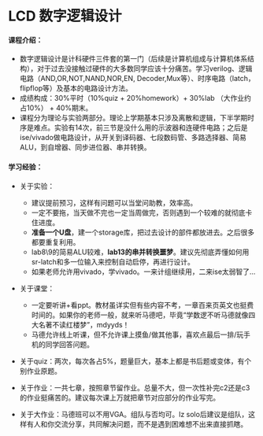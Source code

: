 # LCD 数字逻辑设计

#### 课程介绍：

+ 数字逻辑设计是计科硬件三件套的第一门（后续是计算机组成与计算机体系结构），对于过去没接触过硬件的大多数同学应该十分痛苦。学习verilog、逻辑电路（AND,OR,NOT,NAND,NOR,EN, Decoder,Mux等）、时序电路（latch，flipflop等）及基本的电路设计方法。
+ 成绩构成：30%平时（10%quiz + 20%homework）+ 30%lab （大作业约占10%） + 40%期末。
+ 课程分为理论与实验两部分。理论上学期基本只涉及离散和逻辑，下半学期时序是难点。实验有14次，前三节是没什么用的示波器和连硬件电路；之后是ise/vivado做电路设计，从开关到译码器、七段数码管、多路选择器、简易ALU，到自增器、同步进位器、串并转换。

#### 学习经验：

+ 关于实验：
  + 建议提前预习，这样有问题可以当堂问助教，效率高。
  + 一定不要拖，当天做不完也一定当周做完，否则遇到一个较难的就彻底卡住进度。
  + **准备一个U盘**，建一个storage库，把过去设计的部件都放进去。之后很多都要重复利用。
  + lab8\9的简易ALU较难，**lab13的串并转换噩梦**。建议先彻底弄懂如何用sr-latch和多一位输入来控制自动启停，再进行设计。
  + 如果老师允许用vivado，学vivado。一来计组继续用，二来ise太弱智了...
+ 关于课堂：
  + 一定要听讲+看ppt。教材虽详实但有些内容不考，一章百来页英文也挺费时间的。如果你的老师一般，就来听马德吧，毕竟“学数逻不听马德就像四大名著不读红楼梦”，mdyyds！
  + 马德允许线上听课，但不允许课上摸鱼/做其他事，喜欢点最后一排/玩手机的同学回答问题。
+ 关于quiz：两次，每次各占5%，题量巨大，基本上都是书后题或变体，有个别作业原题。

+ 关于作业：一共七章，按照章节留作业。总量不大，但一次性补完c2还是c3的作业挺痛苦的。建议每次课上万就把章节对应部分的作业写完。
+ 关于大作业：马德班可以不用VGA。组队与否均可。lz solo后建议是组队，这样有人和你交流分享，共同解决问题，而不是遇到困难想不出来直接抓瞎。

